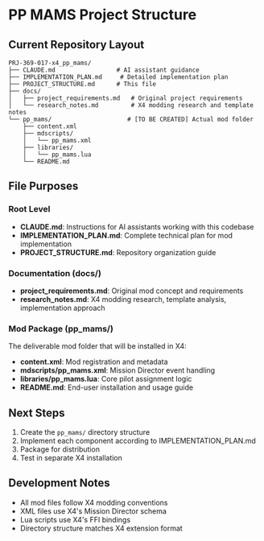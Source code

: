 # PP MAMS Project Structure

## Current Repository Layout

```
PRJ-369-017-x4_pp_mams/
├── CLAUDE.md                 # AI assistant guidance
├── IMPLEMENTATION_PLAN.md     # Detailed implementation plan
├── PROJECT_STRUCTURE.md      # This file
├── docs/
│   ├── project_requirements.md   # Original project requirements
│   └── research_notes.md         # X4 modding research and template notes
└── pp_mams/                     # [TO BE CREATED] Actual mod folder
    ├── content.xml
    ├── mdscripts/
    │   └── pp_mams.xml
    ├── libraries/
    │   └── pp_mams.lua
    └── README.md
```

## File Purposes

### Root Level
- **CLAUDE.md**: Instructions for AI assistants working with this codebase
- **IMPLEMENTATION_PLAN.md**: Complete technical plan for mod implementation
- **PROJECT_STRUCTURE.md**: Repository organization guide

### Documentation (docs/)
- **project_requirements.md**: Original mod concept and requirements
- **research_notes.md**: X4 modding research, template analysis, implementation approach

### Mod Package (pp_mams/)
The deliverable mod folder that will be installed in X4:
- **content.xml**: Mod registration and metadata
- **mdscripts/pp_mams.xml**: Mission Director event handling
- **libraries/pp_mams.lua**: Core pilot assignment logic
- **README.md**: End-user installation and usage guide

## Next Steps

1. Create the `pp_mams/` directory structure
2. Implement each component according to IMPLEMENTATION_PLAN.md
3. Package for distribution
4. Test in separate X4 installation

## Development Notes

- All mod files follow X4 modding conventions
- XML files use X4's Mission Director schema
- Lua scripts use X4's FFI bindings
- Directory structure matches X4 extension format